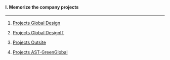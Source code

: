#### I. Memorize the company projects
---

1. [Projects Global Design](https://github.com/daodc/Front-End-Develop-Technicals/blob/master/Memorize-the-company-projects-gd.md)

1. [Projects Global DesignIT](https://github.com/daodc/Front-End-Develop-Technicals/blob/master/Memorize-the-company-projects-gdit.md)

1. [Projects Outsite](https://github.com/daodc/Front-End-Develop-Technicals/blob/master/Memorize-the-company-projects-outsite.md)

1. [Projects AST-GreenGlobal](https://github.com/daodc/Front-End-Develop-Technicals/blob/master/Memorize-the-company-projects-ast-greenglobal.md)
